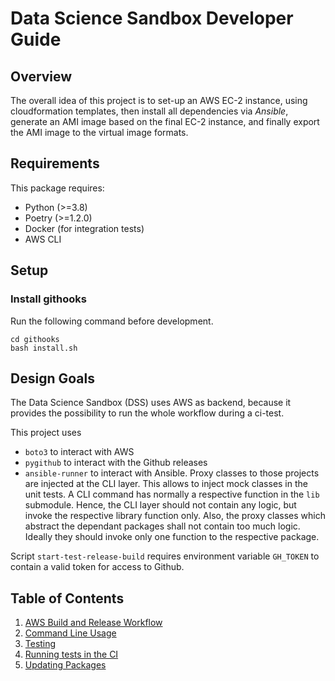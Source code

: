 # Data Science Sandbox Developer Guide

## Overview

The overall idea of this project is to set-up an AWS EC-2 instance, using cloudformation templates, then install all
dependencies via _Ansible_, generate an AMI image based on the final EC-2 instance, and finally export the AMI image to
the virtual image formats.

## Requirements

This package requires:

* Python (>=3.8)
* Poetry (>=1.2.0)
* Docker (for integration tests)
* AWS CLI

## Setup

### Install githooks

Run the following command before development.

```shell
cd githooks
bash install.sh
```

## Design Goals

The Data Science Sandbox (DSS) uses AWS as backend, because it provides the possibility to run the whole workflow during
a ci-test.

This project uses

* `boto3` to interact with AWS
* `pygithub` to interact with the Github releases
* `ansible-runner` to interact with Ansible.
  Proxy classes to those projects are injected at the CLI layer. This allows to inject mock classes in the unit tests.
  A CLI command has normally a respective function in the `lib` submodule. Hence, the CLI layer should not contain any
  logic, but invoke the respective library function only. Also, the proxy classes which abstract the dependant packages
  shall not contain too much logic. Ideally they should invoke only one function to the respective package.

Script `start-test-release-build` requires environment variable `GH_TOKEN` to contain a valid token for access to Github.

## Table of Contents

1. [AWS Build and Release Workflow](aws.md)
2. [Command Line Usage](commands.md)
3. [Testing](testing.md)
4. [Running tests in the CI](ci.md)
5. [Updating Packages](updating_packages.md)
